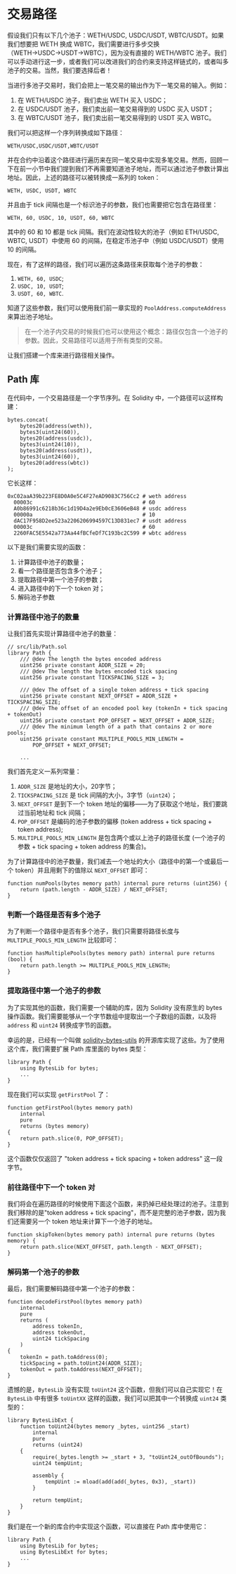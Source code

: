# 交易路径

假设我们只有以下几个池子：WETH/USDC, USDC/USDT, WBTC/USDT。如果我们想要把 WETH 换成 WBTC，我们需要进行多步交换（WETH→USDC→USDT→WBTC），因为没有直接的 WETH/WBTC 池子。我们可以手动进行这一步，或者我们可以改进我们的合约来支持这样链式的，或者叫多池子的交易。当然，我们要选择后者！

当进行多池子交易时，我们会把上一笔交易的输出作为下一笔交易的输入。例如：
1. 在 WETH/USDC 池子，我们卖出 WETH 买入 USDC；
2. 在 USDC/USDT 池子，我们卖出前一笔交易得到的 USDC 买入 USDT；
3. 在 WBTC/USDT 池子，我们卖出前一笔交易得到的 USDT 买入 WBTC。

我们可以把这样一个序列转换成如下路径：

```
WETH/USDC,USDC/USDT,WBTC/USDT
```

并在合约中沿着这个路径进行遍历来在同一笔交易中实现多笔交易。然而，回顾一下在前一小节中我们提到我们不再需要知道池子地址，而可以通过池子参数计算出地址。因此，上述的路径可以被转换成一系列的 token：

```
WETH, USDC, USDT, WBTC
```

并且由于 tick 间隔也是一个标识池子的参数，我们也需要把它包含在路径里：

```
WETH, 60, USDC, 10, USDT, 60, WBTC
```

其中的 60 和 10 都是 tick 间隔。我们在波动性较大的池子（例如 ETH/USDC, WBTC, USDT）中使用 60 的间隔，在稳定币池子中（例如 USDC/USDT）使用 10 的间隔。

现在，有了这样的路径，我们可以遍历这条路径来获取每个池子的参数：

1. `WETH, 60, USDC`;
2. `USDC, 10, USDT`;
3. `USDT, 60, WBTC`.

知道了这些参数，我们可以使用我们前一章实现的 `PoolAddress.computeAddress` 来算出池子地址。

> 在一个池子内交易的时候我们也可以使用这个概念：路径仅包含一个池子的参数。因此，交易路径可以适用于所有类型的交易。

让我们搭建一个库来进行路径相关操作。

## Path 库

在代码中，一个交易路径是一个字节序列。在 Solidity 中，一个路径可以这样构建：

```solidity
bytes.concat(
    bytes20(address(weth)),
    bytes3(uint24(60)),
    bytes20(address(usdc)),
    bytes3(uint24(10)),
    bytes20(address(usdt)),
    bytes3(uint24(60)),
    bytes20(address(wbtc))
);
```

它长这样：
```shell
0xC02aaA39b223FE8D0A0e5C4F27eAD9083C756Cc2 # weth address
  00003c                                   # 60
  A0b86991c6218b36c1d19D4a2e9Eb0cE3606eB48 # usdc address
  00000a                                   # 10
  dAC17F958D2ee523a2206206994597C13D831ec7 # usdt address
  00003c                                   # 60
  2260FAC5E5542a773Aa44fBCfeDf7C193bc2C599 # wbtc address
```

以下是我们需要实现的函数：
1. 计算路径中池子的数量；
2. 看一个路径是否包含多个池子；
3. 提取路径中第一个池子的参数；
4. 进入路径中的下一个 token 对；
5. 解码池子参数

### 计算路径中池子的数量

让我们首先实现计算路径中池子的数量：

```solidity
// src/lib/Path.sol
library Path {
    /// @dev The length the bytes encoded address
    uint256 private constant ADDR_SIZE = 20;
    /// @dev The length the bytes encoded tick spacing
    uint256 private constant TICKSPACING_SIZE = 3;

    /// @dev The offset of a single token address + tick spacing
    uint256 private constant NEXT_OFFSET = ADDR_SIZE + TICKSPACING_SIZE;
    /// @dev The offset of an encoded pool key (tokenIn + tick spacing + tokenOut)
    uint256 private constant POP_OFFSET = NEXT_OFFSET + ADDR_SIZE;
    /// @dev The minimum length of a path that contains 2 or more pools;
    uint256 private constant MULTIPLE_POOLS_MIN_LENGTH =
        POP_OFFSET + NEXT_OFFSET;

    ...
```

我们首先定义一系列常量：
1. `ADDR_SIZE` 是地址的大小，20字节；
2. `TICKSPACING_SIZE` 是 tick 间隔的大小，3字节（`uint24`）；
3. `NEXT_OFFSET` 是到下一个 token 地址的偏移——为了获取这个地址，我们要跳过当前地址和 tick 间隔；
4. `POP_OFFSET` 是编码的池子参数的偏移 (token address + tick spacing + token address);
5. `MULTIPLE_POOLS_MIN_LENGTH` 是包含两个或以上池子的路径长度 (一个池子的参数 + tick
spacing + token address 的集合)。

为了计算路径中的池子数量，我们减去一个地址的大小（路径中的第一个或最后一个 token）并且用剩下的值除以 `NEXT_OFFSET` 即可：

```solidity
function numPools(bytes memory path) internal pure returns (uint256) {
    return (path.length - ADDR_SIZE) / NEXT_OFFSET;
}
```

### 判断一个路径是否有多个池子
为了判断一个路径中是否有多个池子，我们只需要将路径长度与 `MULTIPLE_POOLS_MIN_LENGTH` 比较即可：

```solidity
function hasMultiplePools(bytes memory path) internal pure returns (bool) {
    return path.length >= MULTIPLE_POOLS_MIN_LENGTH;
}
```

### 提取路径中第一个池子的参数

为了实现其他的函数，我们需要一个辅助的库，因为 Solidity 没有原生的 bytes 操作函数。我们需要能够从一个字节数组中提取出一个子数组的函数，以及将 `address` 和 `uint24` 转换成字节的函数。

幸运的是，已经有一个叫做 [solidity-bytes-utils](https://github.com/GNSPS/solidity-bytes-utils) 的开源库实现了这些。为了使用这个库，我们需要扩展 Path 库里面的 bytes 类型：

```solidity
library Path {
    using BytesLib for bytes;
    ...
}
```

现在我们可以实现 `getFirstPool` 了：

```solidity
function getFirstPool(bytes memory path)
    internal
    pure
    returns (bytes memory)
{
    return path.slice(0, POP_OFFSET);
}
```

这个函数仅仅返回了 "token address + tick spacing + token address" 这一段字节。

### 前往路径中下一个 token 对

我们将会在遍历路径的时候使用下面这个函数，来扔掉已经处理过的池子。注意到我们移除的是"token address + tick spacing"，而不是完整的池子参数，因为我们还需要另一个 token 地址来计算下一个池子的地址。

```solidity
function skipToken(bytes memory path) internal pure returns (bytes memory) {
    return path.slice(NEXT_OFFSET, path.length - NEXT_OFFSET);
}
```

### 解码第一个池子的参数

最后，我们需要解码路径中第一个池子的参数：

```solidity
function decodeFirstPool(bytes memory path)
    internal
    pure
    returns (
        address tokenIn,
        address tokenOut,
        uint24 tickSpacing
    )
{
    tokenIn = path.toAddress(0);
    tickSpacing = path.toUint24(ADDR_SIZE);
    tokenOut = path.toAddress(NEXT_OFFSET);
}
```

遗憾的是，`BytesLib` 没有实现 `toUint24` 这个函数，但我们可以自己实现它！在 `BytesLib`  中有很多 `toUintXX` 这样的函数，我们可以把其中一个转换成 `uint24` 类型的：

```solidity
library BytesLibExt {
    function toUint24(bytes memory _bytes, uint256 _start)
        internal
        pure
        returns (uint24)
    {
        require(_bytes.length >= _start + 3, "toUint24_outOfBounds");
        uint24 tempUint;

        assembly {
            tempUint := mload(add(add(_bytes, 0x3), _start))
        }

        return tempUint;
    }
}
```

我们是在一个新的库合约中实现这个函数，可以直接在 Path 库中使用它：

```solidity
library Path {
    using BytesLib for bytes;
    using BytesLibExt for bytes;
    ...
}
```